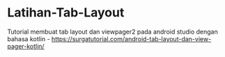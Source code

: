 # Latihan-Tab-Layout
Tutorial membuat tab layout dan viewpager2 pada android studio dengan bahasa kotlin - https://surgatutorial.com/android-tab-layout-dan-view-pager-kotlin/
